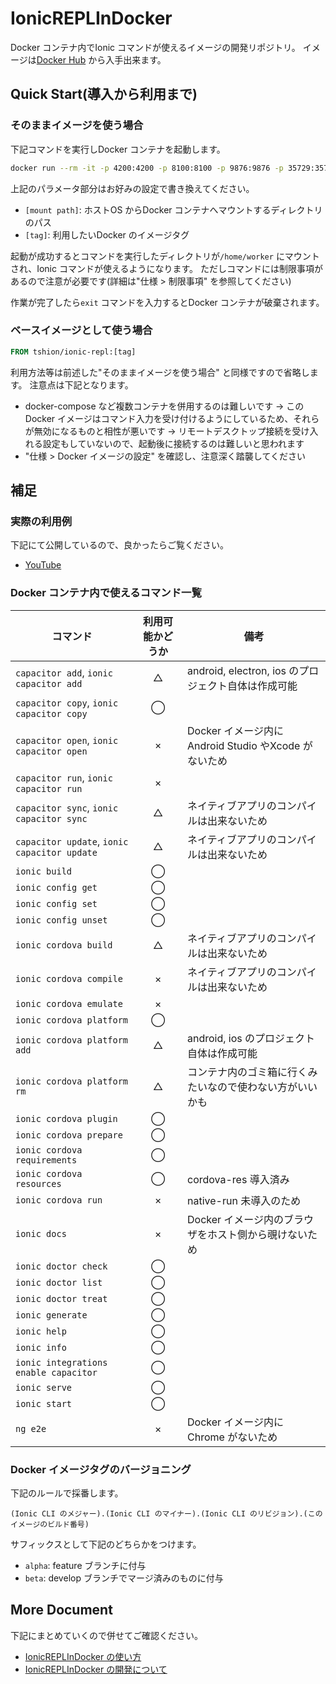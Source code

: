 # IonicREPLInDocker
Docker コンテナ内でIonic コマンドが使えるイメージの開発リポジトリ。
イメージは[Docker Hub](https://hub.docker.com/r/tshion/ionic-repl) から入手出来ます。

## Quick Start(導入から利用まで)
### そのままイメージを使う場合
下記コマンドを実行しDocker コンテナを起動します。

``` bash
docker run --rm -it -p 4200:4200 -p 8100:8100 -p 9876:9876 -p 35729:35729 -p 53703:53703 -v [mount path]:/home/worker tshion/ionic-repl:[tag]
```

上記のパラメータ部分はお好みの設定で書き換えてください。

* ```[mount path]```: ホストOS からDocker コンテナへマウントするディレクトリのパス
* ```[tag]```: 利用したいDocker のイメージタグ

起動が成功するとコマンドを実行したディレクトリが```/home/worker``` にマウントされ、Ionic コマンドが使えるようになります。
ただしコマンドには制限事項があるので注意が必要です(詳細は"仕様 > 制限事項" を参照してください)

作業が完了したら```exit``` コマンドを入力するとDocker コンテナが破棄されます。

### ベースイメージとして使う場合
``` dockerfile
FROM tshion/ionic-repl:[tag]
```

利用方法等は前述した"そのままイメージを使う場合" と同様ですので省略します。
注意点は下記となります。

* docker-compose など複数コンテナを併用するのは難しいです
→ このDocker イメージはコマンド入力を受け付けるようにしているため、それらが無効になるものと相性が悪いです
→ リモートデスクトップ接続を受け入れる設定もしていないので、起動後に接続するのは難しいと思われます
* "仕様 > Docker イメージの設定" を確認し、注意深く踏襲してください



## 補足
### 実際の利用例
下記にて公開しているので、良かったらご覧ください。

* [YouTube](https://youtu.be/GDehLx1YTmM)

### Docker コンテナ内で使えるコマンド一覧
コマンド | 利用可能かどうか | 備考
--- | :---: | ---
```capacitor add```, ```ionic capacitor add``` | △ | android, electron, ios のプロジェクト自体は作成可能
```capacitor copy```, ```ionic capacitor copy``` | ◯ |  |
```capacitor open```, ```ionic capacitor open``` | × | Docker イメージ内にAndroid Studio やXcode がないため
```capacitor run```, ```ionic capacitor run``` | × |  |
```capacitor sync```, ```ionic capacitor sync``` | △ | ネイティブアプリのコンパイルは出来ないため
```capacitor update```, ```ionic capacitor update``` | △ | ネイティブアプリのコンパイルは出来ないため
```ionic build``` | ◯ |  |
```ionic config get``` | ◯ |  |
```ionic config set``` | ◯ |  |
```ionic config unset``` | ◯ |  |
```ionic cordova build``` | △ | ネイティブアプリのコンパイルは出来ないため
```ionic cordova compile``` | × | ネイティブアプリのコンパイルは出来ないため
```ionic cordova emulate``` | × |  |
```ionic cordova platform``` | ◯ |  |
```ionic cordova platform add``` | △ | android, ios のプロジェクト自体は作成可能
```ionic cordova platform rm``` | △ | コンテナ内のゴミ箱に行くみたいなので使わない方がいいかも
```ionic cordova plugin``` | ◯ |  |
```ionic cordova prepare``` | ◯ |  |
```ionic cordova requirements``` | ◯ |  |
```ionic cordova resources``` | ◯ | cordova-res 導入済み
```ionic cordova run``` | × | native-run 未導入のため
```ionic docs``` | × | Docker イメージ内のブラウザをホスト側から覗けないため
```ionic doctor check``` | ◯ |  |
```ionic doctor list``` | ◯ |  |
```ionic doctor treat``` | ◯ |  |
```ionic generate``` | ◯ |  |
```ionic help``` | ◯ |  |
```ionic info``` | ◯ |  |
```ionic integrations enable capacitor``` | ◯ |  |
```ionic serve``` | ◯ |  |
```ionic start``` | ◯ |  |
```ng e2e``` | × | Docker イメージ内にChrome がないため

### Docker イメージタグのバージョニング
下記のルールで採番します。

```
(Ionic CLI のメジャー).(Ionic CLI のマイナー).(Ionic CLI のリビジョン).(このイメージのビルド番号)
```

サフィックスとして下記のどちらかをつけます。

* ```alpha```: feature ブランチに付与
* ```beta```: develop ブランチでマージ済みのものに付与



## More Document
下記にまとめていくので併せてご確認ください。

* [IonicREPLInDocker の使い方](https://mokumokulog.netlify.com/tech/20191117110929)
* [IonicREPLInDocker の開発について](https://mokumokulog.netlify.com/tech/20191117122300)
